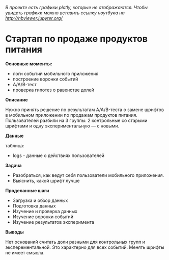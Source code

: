 *В проекте есть графики plotly, которые не отображаются. Чтобы увидеть графики можно вставить ссылку ноутбука на http://nbviewer.jupyter.org/*
# Стартап по продаже продуктов питания

**Основные моменты:**

- логи событий мобильного приложения
- построение воронки событий
- А/А/В-тест
- проверка гипотез о равенстве долей

**Описание**

Нужно принять решение по результатам A/A/B-теста о замене шрифтов в мобильном приложении по продажам продуктов питания.
Пользователей разбили на 3 группы: 2 контрольные со старыми шрифтами и одну экспериментальную — с новыми.

**Данные**

таблица:
- logs - данные о действиях пользователей

**Задача**

- Разобраться, как ведут себя пользователи мобильного приложения.
- Выяснить, какой шрифт лучше

**Проделанные шаги**
- Загрузка и обзор данных
- Подготовка данных
- Изучение и проверка данных
- Изучение воронки событий
- Изучение результатов эксперимента

**Выводы**

Нет оснований считать доли разными для контрольных групп и эксперементальной. Это характерно для всех событий. Менять шрифты не имеет смысла.
